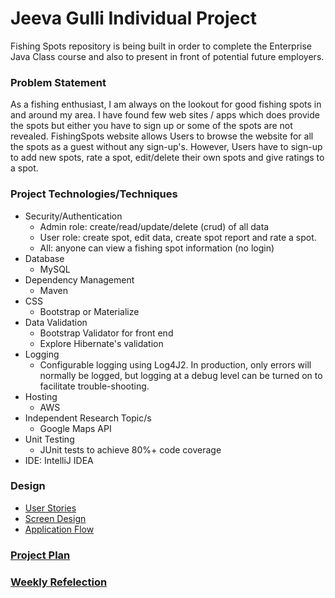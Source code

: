
# Jeeva Gulli Individual Project

Fishing Spots repository is being built in order to complete the Enterprise Java
Class course and also to present in front of potential future employers. 

### Problem Statement

As a fishing enthusiast, I am always on the lookout for good fishing spots in 
and around my area. I have found few web sites / apps which does provide the 
spots but either you have to sign up or some of the spots are not revealed. 
FishingSpots website allows Users to browse the website for all the spots as a 
guest without any sign-up's. However, Users have to sign-up to  add new spots, 
rate a spot, edit/delete their own spots and give ratings to a spot.

### Project Technologies/Techniques 

* Security/Authentication
  * Admin role: create/read/update/delete (crud) of all data
  * User role: create spot, edit data, create spot report and rate a spot. 
  * All: anyone can view a fishing spot information (no login)
* Database
  * MySQL
* Dependency Management
  * Maven
* CSS 
  * Bootstrap or Materialize
* Data Validation
  * Bootstrap Validator for front end
  * Explore Hibernate's validation
* Logging
  * Configurable logging using Log4J2. In production, only errors will normally 
    be logged, but logging at a debug level can be turned on to facilitate 
    trouble-shooting. 
* Hosting
  * AWS
* Independent Research Topic/s
  * Google Maps API
* Unit Testing
  * JUnit tests to achieve 80%+ code coverage 
* IDE: IntelliJ IDEA


### Design

* [User Stories](DesignDocuments/userStories.md)
* [Screen Design](DesignDocuments/Screens.md)
* [Application Flow](DesignDocuments/applicationFlow.md)


### [Project Plan](ProjectPlan.md)

### [Weekly Refelection](WeeklyReflection.md)

